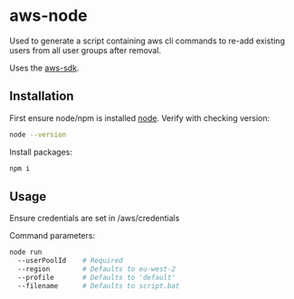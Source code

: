 # aws-node

Used to generate a script containing aws cli commands to re-add existing users from all user groups after removal. 

Uses the [aws-sdk](https://www.npmjs.com/package/aws-sdk).

## Installation

First ensure node/npm is installed [node](https://nodejs.org/en/download/). Verify with checking version:

```bash
node --version
```

Install packages:

```bash
npm i
```

## Usage
Ensure credentials are set in /aws/credentials

Command parameters:
```bash
node run 
  --userPoolId    # Required 
  --region        # Defaults to eu-west-2
  --profile       # Defaults to 'default'
  --filename      # Defaults to script.bat
```
